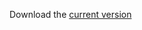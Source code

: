 <!-- 
.. title: Curriculum Vitae
.. slug: cv
.. date: 2013/01/22 10:30:00
.. tags: 
.. link: 
.. description: Curriculum Vitae of Jeffrey Arnold
-->

Download the [current version](https://s3.amazonaws.com/docs.jrnold.me/Jeffrey_Arnold_CV.pdf)

